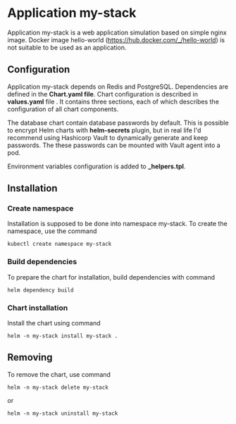 # Application my-stack
Application my-stack is a web application simulation based on simple nginx image. Docker image hello-world (https://hub.docker.com/_/hello-world)  is not suitable to be used as an application.


## Configuration
Application my-stack depends on Redis and PostgreSQL. Dependencies are defined in the **Chart.yaml file**.
Chart configuration is described in **values.yaml** file . It contains three sections, each of which describes the configuration of all chart components.

The database chart contain database passwords by default. This is possible to encrypt Helm charts with **helm-secrets** plugin, but in real life I'd recommend using Hashicorp Vault to dynamically generate and keep passwords. The these passwords can be mounted with Vault agent into a pod.

Environment variables configuration is added to **_helpers.tpl**.


## Installation
### Create namespace
Installation is supposed to be done into namespace my-stack. To create the namespace, use the command
```
kubectl create namespace my-stack
```

### Build dependencies
To prepare the chart for installation, build dependencies with command
```
helm dependency build
```

### Chart installation
Install the chart using command
```
helm -n my-stack install my-stack .
```


## Removing
To remove the chart, use command
```
helm -n my-stack delete my-stack
```
or
```
helm -n my-stack uninstall my-stack
```